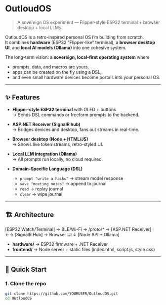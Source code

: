 # OutloudOS

> A sovereign OS experiment — Flipper-style ESP32 terminal + browser desktop + local LLMs.

OutloudOS is a retro-inspired personal OS I’m building from scratch.  
It combines **hardware** (ESP32 “Flipper-like” terminal), a **browser desktop UI**, and **local AI models (Ollama)** into one cohesive system.

The long-term vision: a **sovereign, local-first operating system** where  
- prompts, data, and macros are yours,  
- apps can be created on the fly using a DSL,  
- and even small hardware devices become portals into your personal OS.

---

## ✨ Features

- **Flipper-style ESP32 terminal** with OLED + buttons  
  → Sends DSL commands or freeform prompts to the backend.  

- **ASP.NET Receiver (SignalR hub)**  
  → Bridges devices and desktop, fans out streams in real-time.  

- **Browser desktop (Node + HTML/JS)**  
  → Shows live token streams, retro-styled UI.  

- **Local LLM integration (Ollama)**  
  → All prompts run locally, no cloud required.  

- **Domain-Specific Language (DSL)**  
  - `prompt "write a haiku"` → stream model response  
  - `save "meeting notes"` → append to journal  
  - `read` → replay journal  
  - `clear` → wipe journal  

---

## 🏗 Architecture

[ESP32 Watch/Terminal] → BLE/Wi-Fi → /proto/* → [ASP.NET Receiver] ←→ [SignalR Hub] → Browser UI
↓
[Node API + Ollama]


- **hardware/** → ESP32 firmware + .NET Receiver  
- **frontend/** → Node server + static files (index.html, script.js, style.css)  

---

## 🚀 Quick Start

### 1. Clone the repo
```bash
git clone https://github.com/YOURUSER/OutloudOS.git
cd OutloudOS
